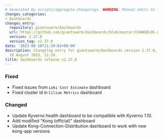 ```yaml
---
# Generated by scripts/aggregate-changelogs. WARNING: Manual edits to this files will be overwritten.
changes_categories:
- Dashboards
changes_entry:
  repository: giantswarm/dashboards
  url: https://github.com/giantswarm/dashboards/blob/master/CHANGELOG.md#2370---2023-08-18
  version: 2.37.0
  version_tag: v2.37.0
date: '2023-08-18T11:39:02+00:00'
description: Changelog entry for giantswarm/dashboards version 2.37.0, published on
  18 August 2023, 11:39.
title: dashboards release v2.37.0
---
```


### Fixed
- Fixed issues from `Loki Cost Estimate` dashboard
- Fixed cluster id in `Cilium Metrics` dashboard
### Changed
- Update Kyverno health dashboard to be compatible with Kyverno 1.10.
- Add modified "Kong (official)" dashboard
- Update Kong-Connection-Distribution dashboard to work with new kong-app versions
